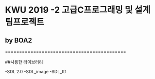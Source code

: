 # KWU 2019 -2 고급C프로그래밍 및 설계 팀프로젝트
## by BOA2
===========================================

##사용한 라이브러리

-SDL 2.0
-SDL_image
-SDL_ttf


